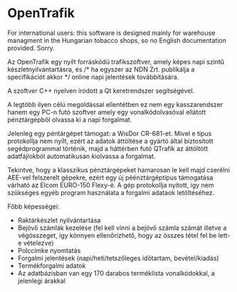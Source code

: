 

OpenTrafik
================================


For international users: this software is designed mainly for warehouse managment in the Hungarian tobacco shops, so no English documentation provided. Sorry. 


Az OpenTrafik egy nyílt forráskódú trafikszoftver, amely képes napi szintű készletnyilvántartásra, és /* ha egyszer az NDN Zrt. publikálja a specifikációt akkor */ online napi jelentések továbbítására.

A szoftver C++ nyelven íródott a Qt keretrendszer segítségével. 

A legtöbb ilyen célú megoldással ellentétben ez nem egy kasszarendszer hanem egy PC-n futó szoftver amely egy vonalkódolvasóval ellátott pénztárgépből olvassa ki a napi forgalmat. 

Jelenleg egy péntárgépet támogat: a WisDor CR-681-et. Mivel e típus protokollja nem nyílt, ezért az adatok áttöltése a gyártó által biztosított segédprogrammal történik, majd a háttérben futó QTrafik az áttöltött adatfájlokból automatikusan kiolvassa a forgalmat. 

Tekintve, hogy a klasszikus pénztárgépeket hamarosan le kell majd cserélni AEE-vel felszerelt gépekre, ezért egy új péénztárgéptípus támogatása várható az Elcom EURO-150 Flexy-é. A gép protokollja nyitott, így nem szükséges egyéb program használata a forgalmi adataok letöltéséhez. 

Főbb képességei:
 * Raktárkészlet nyilvántartása
 * Bejövő számlák kezelése (fel kell vinni a bejövő számla számát illetve a végösszeget, így könnyen ellenőrízhető, hogy az összes tétel fel be lett-e vételezve)
 * Polccímke nyomtatás
 * Forgalmi jelentések (napi/heti/tetszőleges időtartam, bevétel/kiadás)
 * Termékforgalmi adatok
 * Az adatbázisban van egy 170 darabos terméklista vonalkódokkal, a jelenlegi árakkal